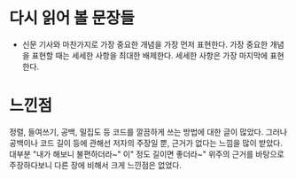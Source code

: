 # 다시 읽어 볼 문장들
- 신문 기사와 마찬가지로 가장 중요한 개념을 가장 먼저 표현한다. 가장 중요한 개념을 표현할 때는 세세한 사항을 최대한 배제한다. 세세한 사항은 가장 마지막에 표현한다.

# 느낀점

정렬, 들여쓰기, 공백, 밀집도 등 코드를 깔끔하게 쓰는 방법에 대한 글이 많았다. 그러나 공백이나 코드 길이 등에 관해선 저자의 주장일 뿐, 근거가 없다는 느낌을 많이 받았다. 대부분 "내가 해보니 불편하더라~" 이" 정도 길이면 좋더라~" 위주의 근거를 바탕으로 주장하다보니 다른 장에 비해서 크게 느낀점은 없었다.
